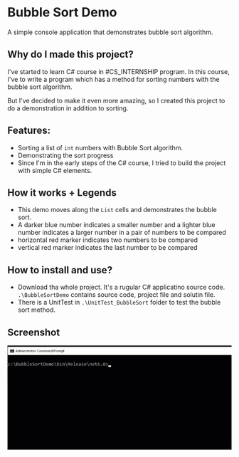 # Bubble Sort Demo

A simple console application that demonstrates bubble sort algorithm.

## Why do I made this project?

I've started to learn C# course in #CS_INTERNSHIP program. In this course, I've to write a program which has a method for sorting numbers with the bubble sort algorithm.

But I've decided to make it even more amazing, so I created this project to do a demonstration in addition to sorting.

## Features:

- Sorting a list of `int` numbers with Bubble Sort algorithm.
- Demonstrating the sort progress
- Since I'm in the early steps of the C# course, I tried to build the project with simple C#  elements.

## How it works + Legends
- This demo moves along the `List` cells and demonstrates the bubble sort.
- A darker blue number indicates a smaller number and a lighter blue number indicates a larger number in a pair of numbers to be compared
- horizontal red marker indicates two numbers to be compared
- vertical red marker indicates the last number to be compared

## How to install and use?
- Download tha whole project. It's a rugular C# applicatino source code. `.\BubbleSortDemo` contains source code, project file and solutin file.
- There is a UnitTest in `.\UnitTest_BubbleSort` folder to test the bubble sort method. 

## Screenshot
![Bubble Sort Demo Image](BubbleSortDemo.gif)
